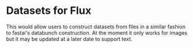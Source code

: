 # Datasets for Flux

This would allow users to construct datasets from files in a similar fashion to fastai's databunch construction.
At the moment it only works for images but it may be updated at a later date to support text.
